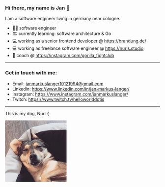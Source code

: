 ### Hi there, my name is Jan 👋

I am a software engineer living in germany near cologne. 

- 🧑‍💼 software engineer
- 🏗️ currently learning: software architecture & Go
- 💻 working as a senior frontend developer @ https://brandung.de/
- 💻 working as freelance software engineer @ https://nuris.studio
- 🐒 coach @ https://instagram.com/gorilla_fightclub

---

### Get in touch with me:

- Email: [janmarkuslanger10121994@gmail.com](janmarkuslanger10121994@gmail.com) 
- Linkedin: https://www.linkedin.com/in/jan-markus-langer/
- Instagram: https://www.instagram.com/janmarkuslanger/
- Twitch: https://www.twitch.tv/helloworlddotjs

---

<p>This is my dog, Nuri :)</p>
<img width="200" src="nuri.jpeg" />

